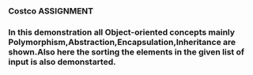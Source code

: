 ### Costco ASSIGNMENT
### In this demonstration all Object-oriented concepts mainly Polymorphism,Abstraction,Encapsulation,Inheritance are shown.Also here the sorting the elements in the given list of input is also demonstarted.
